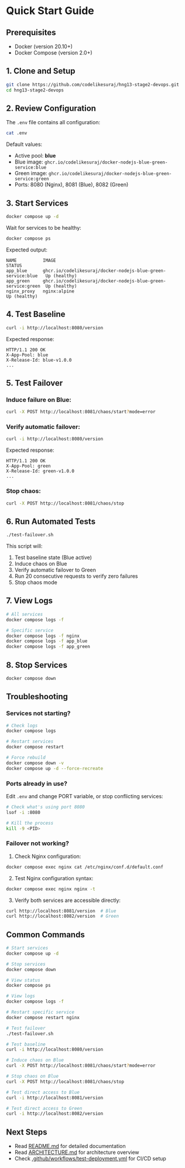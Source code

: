 # Quick Start Guide

## Prerequisites
- Docker (version 20.10+)
- Docker Compose (version 2.0+)

## 1. Clone and Setup

```bash
git clone https://github.com/codelikesuraj/hng13-stage2-devops.git
cd hng13-stage2-devops
```

## 2. Review Configuration

The `.env` file contains all configuration:

```bash
cat .env
```

Default values:
- Active pool: **blue**
- Blue image: `ghcr.io/codelikesuraj/docker-nodejs-blue-green-service:blue`
- Green image: `ghcr.io/codelikesuraj/docker-nodejs-blue-green-service:green`
- Ports: 8080 (Nginx), 8081 (Blue), 8082 (Green)

## 3. Start Services

```bash
docker compose up -d
```

Wait for services to be healthy:

```bash
docker compose ps
```

Expected output:
```
NAME          IMAGE                                                         STATUS
app_blue      ghcr.io/codelikesuraj/docker-nodejs-blue-green-service:blue   Up (healthy)
app_green     ghcr.io/codelikesuraj/docker-nodejs-blue-green-service:green  Up (healthy)
nginx_proxy   nginx:alpine                                                  Up (healthy)
```

## 4. Test Baseline

```bash
curl -i http://localhost:8080/version
```

Expected response:
```
HTTP/1.1 200 OK
X-App-Pool: blue
X-Release-Id: blue-v1.0.0
...
```

## 5. Test Failover

### Induce failure on Blue:

```bash
curl -X POST http://localhost:8081/chaos/start?mode=error
```

### Verify automatic failover:

```bash
curl -i http://localhost:8080/version
```

Expected response:
```
HTTP/1.1 200 OK
X-App-Pool: green
X-Release-Id: green-v1.0.0
...
```

### Stop chaos:

```bash
curl -X POST http://localhost:8081/chaos/stop
```

## 6. Run Automated Tests

```bash
./test-failover.sh
```

This script will:
1. Test baseline state (Blue active)
2. Induce chaos on Blue
3. Verify automatic failover to Green
4. Run 20 consecutive requests to verify zero failures
5. Stop chaos mode

## 7. View Logs

```bash
# All services
docker compose logs -f

# Specific service
docker compose logs -f nginx
docker compose logs -f app_blue
docker compose logs -f app_green
```

## 8. Stop Services

```bash
docker compose down
```

## Troubleshooting

### Services not starting?

```bash
# Check logs
docker compose logs

# Restart services
docker compose restart

# Force rebuild
docker compose down -v
docker compose up -d --force-recreate
```

### Ports already in use?

Edit `.env` and change PORT variable, or stop conflicting services:

```bash
# Check what's using port 8080
lsof -i :8080

# Kill the process
kill -9 <PID>
```

### Failover not working?

1. Check Nginx configuration:
```bash
docker compose exec nginx cat /etc/nginx/conf.d/default.conf
```

2. Test Nginx configuration syntax:
```bash
docker compose exec nginx nginx -t
```

3. Verify both services are accessible directly:
```bash
curl http://localhost:8081/version  # Blue
curl http://localhost:8082/version  # Green
```

## Common Commands

```bash
# Start services
docker compose up -d

# Stop services
docker compose down

# View status
docker compose ps

# View logs
docker compose logs -f

# Restart specific service
docker compose restart nginx

# Test failover
./test-failover.sh

# Test baseline
curl -i http://localhost:8080/version

# Induce chaos on Blue
curl -X POST http://localhost:8081/chaos/start?mode=error

# Stop chaos on Blue
curl -X POST http://localhost:8081/chaos/stop

# Test direct access to Blue
curl -i http://localhost:8081/version

# Test direct access to Green
curl -i http://localhost:8082/version
```

## Next Steps

- Read [README.md](README.md) for detailed documentation
- Read [ARCHITECTURE.md](ARCHITECTURE.md) for architecture overview
- Check [.github/workflows/test-deployment.yml](.github/workflows/test-deployment.yml) for CI/CD setup
